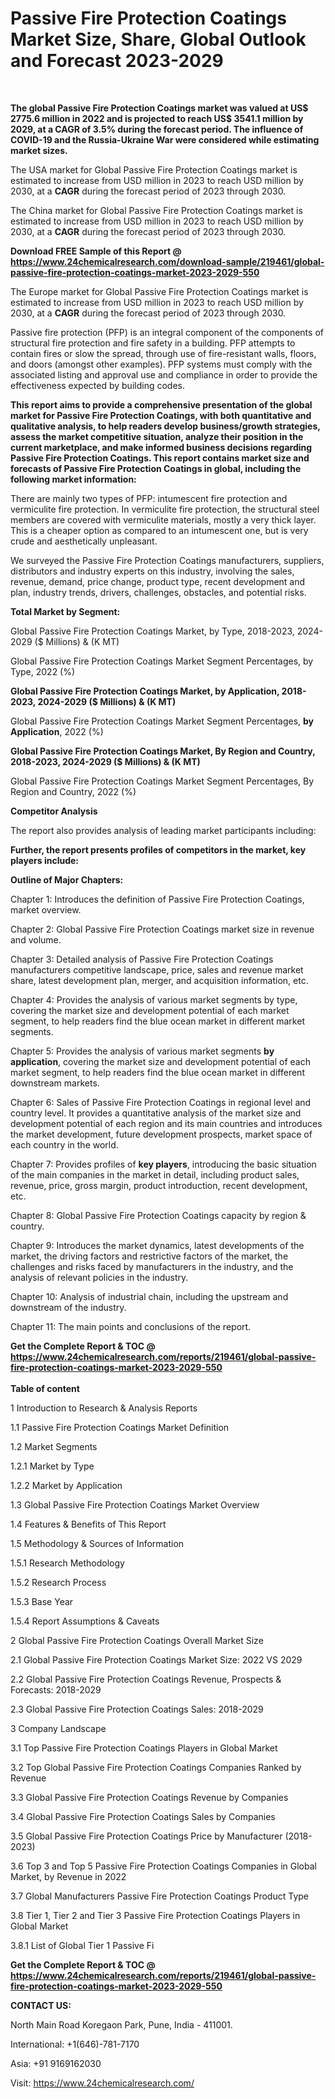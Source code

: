 <h1>Passive Fire Protection Coatings Market Size, Share, Global Outlook and Forecast 2023-2029</h1><br/><p><strong>The global Passive Fire Protection Coatings market was valued at US$ 2775.6 million in 2022 and is projected to reach US$ 3541.1 million by 2029, at a <strong>CAGR</strong> of 3.5% during the forecast period. The influence of COVID-19 and the Russia-Ukraine War were considered while estimating market sizes.</strong></p><p>The USA market for Global Passive Fire Protection Coatings market is estimated to increase from USD million in 2023 to reach USD million by 2030, at a <strong>CAGR</strong> during the forecast period of 2023 through 2030.</p><p>The China market for Global Passive Fire Protection Coatings market is estimated to increase from USD million in 2023 to reach USD million by 2030, at a <strong>CAGR</strong> during the forecast period of 2023 through 2030.</p><div><b>Download FREE Sample of this Report @ <a href="https://www.24chemicalresearch.com/download-sample/219461/global-passive-fire-protection-coatings-market-2023-2029-550">https://www.24chemicalresearch.com/download-sample/219461/global-passive-fire-protection-coatings-market-2023-2029-550</a></b></div><p>The Europe market for Global Passive Fire Protection Coatings market is estimated to increase from USD million in 2023 to reach USD million by 2030, at a <strong>CAGR</strong> during the forecast period of 2023 through 2030.</p><p>Passive fire protection (PFP) is an integral component of the components of structural fire protection and fire safety in a building. PFP attempts to contain fires or slow the spread, through use of fire-resistant walls, floors, and doors (amongst other examples). PFP systems must comply with the associated listing and approval use and compliance in order to provide the effectiveness expected by building codes.</p><p><strong>This report aims to provide a comprehensive presentation of the global market for Passive Fire Protection Coatings, with both quantitative and qualitative analysis, to help readers develop business/growth strategies, assess the market competitive situation, analyze their position in the current marketplace, and make informed business decisions regarding Passive Fire Protection Coatings. This report contains market size and forecasts of Passive Fire Protection Coatings in global, including the following market information:</strong></p><p>There are mainly two types of PFP: intumescent fire protection and vermiculite fire protection. In vermiculite fire protection, the structural steel members are covered with vermiculite materials, mostly a very thick layer. This is a cheaper option as compared to an intumescent one, but is very crude and aesthetically unpleasant.</p><p>We surveyed the Passive Fire Protection Coatings manufacturers, suppliers, distributors and industry experts on this industry, involving the sales, revenue, demand, price change, product type, recent development and plan, industry trends, drivers, challenges, obstacles, and potential risks.</p><p><strong>Total Market by Segment:</strong></p><p>Global Passive Fire Protection Coatings Market, by Type, 2018-2023, 2024-2029 ($ Millions) & (K MT)</p><p>Global Passive Fire Protection Coatings Market Segment Percentages, by Type, 2022 (%)</p><p><strong>Global Passive Fire Protection Coatings Market, <strong>by Application</strong>, 2018-2023, 2024-2029 ($ Millions) & (K MT)</strong></p><p>Global Passive Fire Protection Coatings Market Segment Percentages, <strong>by Application</strong>, 2022 (%)</p><p><strong>Global Passive Fire Protection Coatings Market, By Region and Country, 2018-2023, 2024-2029 ($ Millions) & (K MT)</strong></p><p>Global Passive Fire Protection Coatings Market Segment Percentages, By Region and Country, 2022 (%)</p><p><strong>Competitor Analysis</strong></p><p>The report also provides analysis of leading market participants including:</p><p><strong>Further, the report presents profiles of competitors in the market, <strong>key players</strong> include:</strong></p><p><strong>Outline of Major Chapters:</strong></p><p>Chapter 1: Introduces the definition of Passive Fire Protection Coatings, market overview.</p><p>Chapter 2: Global Passive Fire Protection Coatings market size in revenue and volume.</p><p>Chapter 3: Detailed analysis of Passive Fire Protection Coatings manufacturers competitive landscape, price, sales and revenue market share, latest development plan, merger, and acquisition information, etc.</p><p>Chapter 4: Provides the analysis of various market segments by type, covering the market size and development potential of each market segment, to help readers find the blue ocean market in different market segments.</p><p>Chapter 5: Provides the analysis of various market segments <strong>by application</strong>, covering the market size and development potential of each market segment, to help readers find the blue ocean market in different downstream markets.</p><p>Chapter 6: Sales of Passive Fire Protection Coatings in regional level and country level. It provides a quantitative analysis of the market size and development potential of each region and its main countries and introduces the market development, future development prospects, market space of each country in the world.</p><p>Chapter 7: Provides profiles of <strong>key players</strong>, introducing the basic situation of the main companies in the market in detail, including product sales, revenue, price, gross margin, product introduction, recent development, etc.</p><p>Chapter 8: Global Passive Fire Protection Coatings capacity by region & country.</p><p>Chapter 9: Introduces the market dynamics, latest developments of the market, the driving factors and restrictive factors of the market, the challenges and risks faced by manufacturers in the industry, and the analysis of relevant policies in the industry.</p><p>Chapter 10: Analysis of industrial chain, including the upstream and downstream of the industry.</p><p>Chapter 11: The main points and conclusions of the report.</p><div><b>Get the Complete Report & TOC @ <a href="https://www.24chemicalresearch.com/reports/219461/global-passive-fire-protection-coatings-market-2023-2029-550">https://www.24chemicalresearch.com/reports/219461/global-passive-fire-protection-coatings-market-2023-2029-550</a></b></div><br><b>Table of content</b><p>1 Introduction to Research & Analysis Reports<br />
 
  1.1 Passive Fire Protection Coatings Market Definition<br />
 
  1.2 Market Segments<br />
 
  1.2.1 Market by Type<br />
 
  1.2.2 Market by Application<br />
 
  1.3 Global Passive Fire Protection Coatings Market Overview<br />
 
  1.4 Features & Benefits of This Report<br />
 
  1.5 Methodology & Sources of Information<br />
 
  1.5.1 Research Methodology<br />
 
  1.5.2 Research Process<br />
 
  1.5.3 Base Year<br />
 
  1.5.4 Report Assumptions & Caveats<br />
 
 2 Global Passive Fire Protection Coatings Overall Market Size<br />
 
  2.1 Global Passive Fire Protection Coatings Market Size: 2022 VS 2029<br />
 
  2.2 Global Passive Fire Protection Coatings Revenue, Prospects & Forecasts: 2018-2029<br />
 
  2.3 Global Passive Fire Protection Coatings Sales: 2018-2029<br />
 
 3 Company Landscape<br />
 
  3.1 Top Passive Fire Protection Coatings Players in Global Market<br />
 
  3.2 Top Global Passive Fire Protection Coatings Companies Ranked by Revenue<br />
 
  3.3 Global Passive Fire Protection Coatings Revenue by Companies<br />
 
  3.4 Global Passive Fire Protection Coatings Sales by Companies<br />
 
  3.5 Global Passive Fire Protection Coatings Price by Manufacturer (2018-2023)<br />
 
  3.6 Top 3 and Top 5 Passive Fire Protection Coatings Companies in Global Market, by Revenue in 2022<br />
 
  3.7 Global Manufacturers Passive Fire Protection Coatings Product Type<br />
 
  3.8 Tier 1, Tier 2 and Tier 3 Passive Fire Protection Coatings Players in Global Market<br />
 
  3.8.1 List of Global Tier 1 Passive Fi<br><div><b>Get the Complete Report & TOC @ <a href="https://www.24chemicalresearch.com/reports/219461/global-passive-fire-protection-coatings-market-2023-2029-550">https://www.24chemicalresearch.com/reports/219461/global-passive-fire-protection-coatings-market-2023-2029-550</a></b></div></p>
 
 <b>CONTACT US:</b><br>
 
 North Main Road Koregaon Park, Pune, India - 411001.<br/>
 
 International: +1(646)-781-7170<br/>
 
 Asia: +91 9169162030<br/>
 
 Visit: <a href="https://www.24chemicalresearch.com/">https://www.24chemicalresearch.com/</a>
 
 <br>